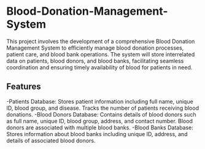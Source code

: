 # Blood-Donation-Management-System 
This project involves the development of a comprehensive Blood Donation Management System to efficiently manage blood donation processes, patient care, and blood bank operations. The system will store interrelated data on patients, blood donors, and blood banks, facilitating seamless coordination 
and ensuring timely availability of blood for patients in need.
## Features
-Patients Database: Stores patient information including full name, unique ID, blood group, and disease. 
Tracks the number of patients receiving blood donations.
-Blood Donors Database: Contains details of blood donors such as full name, unique ID, blood group, address, and contact number. 
Blood donors are associated with multiple blood banks.
-Blood Banks Database: Stores information about blood banks including unique ID, address, and details of associated blood donors.
